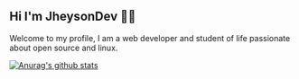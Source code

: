 ## Hi I'm JheysonDev 👋🤙

Welcome to my profile, I am a web developer and student of life passionate about open source and linux.

[![Anurag's github stats](https://github-readme-stats.vercel.app/api?username=JheysonDev&show_icons=true)](https://github.com/anuraghazra/github-readme-stats)
